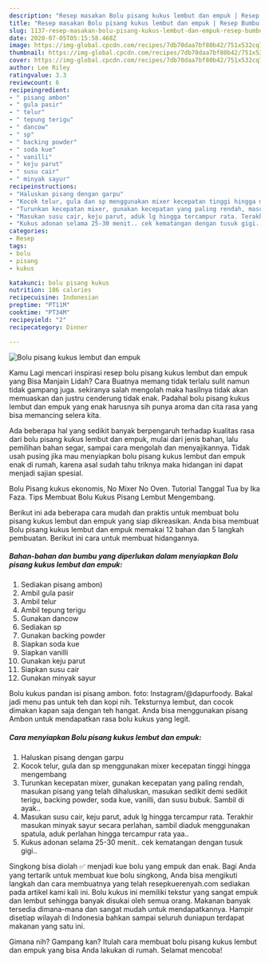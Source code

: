 ```yaml
---
description: "Resep masakan Bolu pisang kukus lembut dan empuk | Resep Bumbu Bolu pisang kukus lembut dan empuk Yang Menggugah Selera"
title: "Resep masakan Bolu pisang kukus lembut dan empuk | Resep Bumbu Bolu pisang kukus lembut dan empuk Yang Menggugah Selera"
slug: 1137-resep-masakan-bolu-pisang-kukus-lembut-dan-empuk-resep-bumbu-bolu-pisang-kukus-lembut-dan-empuk-yang-menggugah-selera
date: 2020-07-05T05:15:58.468Z
image: https://img-global.cpcdn.com/recipes/7db70daa7bf80b42/751x532cq70/bolu-pisang-kukus-lembut-dan-empuk-foto-resep-utama.jpg
thumbnail: https://img-global.cpcdn.com/recipes/7db70daa7bf80b42/751x532cq70/bolu-pisang-kukus-lembut-dan-empuk-foto-resep-utama.jpg
cover: https://img-global.cpcdn.com/recipes/7db70daa7bf80b42/751x532cq70/bolu-pisang-kukus-lembut-dan-empuk-foto-resep-utama.jpg
author: Lee Riley
ratingvalue: 3.3
reviewcount: 6
recipeingredient:
- " pisang ambon"
- " gula pasir"
- " telur"
- " tepung terigu"
- " dancow"
- " sp"
- " backing powder"
- " soda kue"
- " vanilli"
- " keju parut"
- " susu cair"
- " minyak sayur"
recipeinstructions:
- "Haluskan pisang dengan garpu"
- "Kocok telur, gula dan sp menggunakan mixer kecepatan tinggi hingga mengembang"
- "Turunkan kecepatan mixer, gunakan kecepatan yang paling rendah, masukan pisang yang telah dihaluskan, masukan sedikit demi sedikit terigu, backing powder, soda kue, vanilli, dan susu bubuk. Sambil di ayak.."
- "Masukan susu cair, keju parut, aduk lg hingga tercampur rata. Terakhir masukan minyak sayur secara perlahan, sambil diaduk menggunakan spatula, aduk perlahan hingga tercampur rata yaa.."
- "Kukus adonan selama 25-30 menit.. cek kematangan dengan tusuk gigi.."
categories:
- Resep
tags:
- bolu
- pisang
- kukus

katakunci: bolu pisang kukus 
nutrition: 186 calories
recipecuisine: Indonesian
preptime: "PT11M"
cooktime: "PT34M"
recipeyield: "2"
recipecategory: Dinner

---
```



![Bolu pisang kukus lembut dan empuk](https://img-global.cpcdn.com/recipes/7db70daa7bf80b42/751x532cq70/bolu-pisang-kukus-lembut-dan-empuk-foto-resep-utama.jpg)

Kamu Lagi mencari inspirasi resep bolu pisang kukus lembut dan empuk yang Bisa Manjain Lidah? Cara Buatnya memang tidak terlalu sulit namun tidak gampang juga. sekiranya salah mengolah maka hasilnya tidak akan memuaskan dan justru cenderung tidak enak. Padahal bolu pisang kukus lembut dan empuk yang enak harusnya sih punya aroma dan cita rasa yang bisa memancing selera kita.

Ada beberapa hal yang sedikit banyak berpengaruh terhadap kualitas rasa dari bolu pisang kukus lembut dan empuk, mulai dari jenis bahan, lalu pemilihan bahan segar, sampai cara mengolah dan menyajikannya. Tidak usah pusing jika mau menyiapkan bolu pisang kukus lembut dan empuk enak di rumah, karena asal sudah tahu triknya maka hidangan ini dapat menjadi sajian spesial.

Bolu Pisang kukus ekonomis, No Mixer No Oven. Tutorial Tanggal Tua by Ika Faza. Tips Membuat Bolu Kukus Pisang Lembut Mengembang.


Berikut ini ada beberapa cara mudah dan praktis untuk membuat bolu pisang kukus lembut dan empuk yang siap dikreasikan. Anda bisa membuat Bolu pisang kukus lembut dan empuk memakai 12 bahan dan 5 langkah pembuatan. Berikut ini cara untuk membuat hidangannya.

<!--inarticleads1-->

##### Bahan-bahan dan bumbu yang diperlukan dalam menyiapkan Bolu pisang kukus lembut dan empuk:

1. Sediakan  pisang ambon)
1. Ambil  gula pasir
1. Ambil  telur
1. Ambil  tepung terigu
1. Gunakan  dancow
1. Sediakan  sp
1. Gunakan  backing powder
1. Siapkan  soda kue
1. Siapkan  vanilli
1. Gunakan  keju parut
1. Siapkan  susu cair
1. Gunakan  minyak sayur


Bolu kukus pandan isi pisang ambon. foto: Instagram/@dapurfoody. Bakal jadi menu pas untuk teh dan kopi nih. Teksturnya lembut, dan cocok dimakan kapan saja dengan teh hangat. Anda bisa menggunakan pisang Ambon untuk mendapatkan rasa bolu kukus yang legit. 

<!--inarticleads2-->

##### Cara menyiapkan Bolu pisang kukus lembut dan empuk:

1. Haluskan pisang dengan garpu
1. Kocok telur, gula dan sp menggunakan mixer kecepatan tinggi hingga mengembang
1. Turunkan kecepatan mixer, gunakan kecepatan yang paling rendah, masukan pisang yang telah dihaluskan, masukan sedikit demi sedikit terigu, backing powder, soda kue, vanilli, dan susu bubuk. Sambil di ayak..
1. Masukan susu cair, keju parut, aduk lg hingga tercampur rata. Terakhir masukan minyak sayur secara perlahan, sambil diaduk menggunakan spatula, aduk perlahan hingga tercampur rata yaa..
1. Kukus adonan selama 25-30 menit.. cek kematangan dengan tusuk gigi..


Singkong bisa diolah ✅ menjadi kue bolu yang empuk dan enak. Bagi Anda yang tertarik untuk membuat kue bolu singkong, Anda bisa mengikuti langkah dan cara membuatnya yang telah resepkuerenyah.com sediakan pada artikel kami kali ini. Bolu kukus ini memiliki tekstur yang sangat empuk dan lembut sehingga banyak disukai oleh semua orang. Makanan banyak tersedia dimana-mana dan sangat mudah untuk mendapatkannya. Hampir disetiap wilayah di Indonesia bahkan sampai seluruh duniapun terdapat makanan yang satu ini. 

Gimana nih? Gampang kan? Itulah cara membuat bolu pisang kukus lembut dan empuk yang bisa Anda lakukan di rumah. Selamat mencoba!
